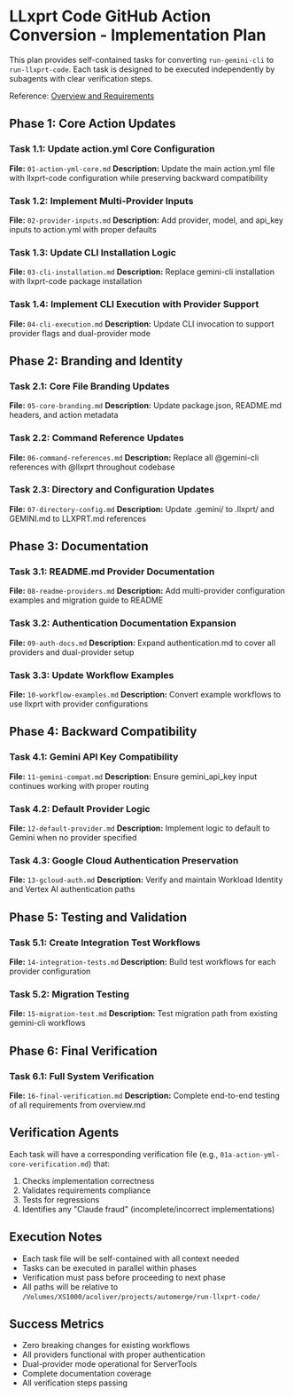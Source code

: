 # LLxprt Code GitHub Action Conversion - Implementation Plan

This plan provides self-contained tasks for converting `run-gemini-cli` to `run-llxprt-code`. Each task is designed to be executed independently by subagents with clear verification steps.

Reference: [Overview and Requirements](./overview.md)

## Phase 1: Core Action Updates

### Task 1.1: Update action.yml Core Configuration
**File:** `01-action-yml-core.md`
**Description:** Update the main action.yml file with llxprt-code configuration while preserving backward compatibility

### Task 1.2: Implement Multi-Provider Inputs
**File:** `02-provider-inputs.md`
**Description:** Add provider, model, and api_key inputs to action.yml with proper defaults

### Task 1.3: Update CLI Installation Logic
**File:** `03-cli-installation.md`
**Description:** Replace gemini-cli installation with llxprt-code package installation

### Task 1.4: Implement CLI Execution with Provider Support
**File:** `04-cli-execution.md`
**Description:** Update CLI invocation to support provider flags and dual-provider mode

## Phase 2: Branding and Identity

### Task 2.1: Core File Branding Updates
**File:** `05-core-branding.md`
**Description:** Update package.json, README.md headers, and action metadata

### Task 2.2: Command Reference Updates
**File:** `06-command-references.md`
**Description:** Replace all @gemini-cli references with @llxprt throughout codebase

### Task 2.3: Directory and Configuration Updates
**File:** `07-directory-config.md`
**Description:** Update .gemini/ to .llxprt/ and GEMINI.md to LLXPRT.md references

## Phase 3: Documentation

### Task 3.1: README.md Provider Documentation
**File:** `08-readme-providers.md`
**Description:** Add multi-provider configuration examples and migration guide to README

### Task 3.2: Authentication Documentation Expansion
**File:** `09-auth-docs.md`
**Description:** Expand authentication.md to cover all providers and dual-provider setup

### Task 3.3: Update Workflow Examples
**File:** `10-workflow-examples.md`
**Description:** Convert example workflows to use llxprt with provider configurations

## Phase 4: Backward Compatibility

### Task 4.1: Gemini API Key Compatibility
**File:** `11-gemini-compat.md`
**Description:** Ensure gemini_api_key input continues working with proper routing

### Task 4.2: Default Provider Logic
**File:** `12-default-provider.md`
**Description:** Implement logic to default to Gemini when no provider specified

### Task 4.3: Google Cloud Authentication Preservation
**File:** `13-gcloud-auth.md`
**Description:** Verify and maintain Workload Identity and Vertex AI authentication paths

## Phase 5: Testing and Validation

### Task 5.1: Create Integration Test Workflows
**File:** `14-integration-tests.md`
**Description:** Build test workflows for each provider configuration

### Task 5.2: Migration Testing
**File:** `15-migration-test.md`
**Description:** Test migration path from existing gemini-cli workflows

## Phase 6: Final Verification

### Task 6.1: Full System Verification
**File:** `16-final-verification.md`
**Description:** Complete end-to-end testing of all requirements from overview.md

## Verification Agents

Each task will have a corresponding verification file (e.g., `01a-action-yml-core-verification.md`) that:
1. Checks implementation correctness
2. Validates requirements compliance
3. Tests for regressions
4. Identifies any "Claude fraud" (incomplete/incorrect implementations)

## Execution Notes

- Each task file will be self-contained with all context needed
- Tasks can be executed in parallel within phases
- Verification must pass before proceeding to next phase
- All paths will be relative to `/Volumes/XS1000/acoliver/projects/automerge/run-llxprt-code/`

## Success Metrics

- Zero breaking changes for existing workflows
- All providers functional with proper authentication
- Dual-provider mode operational for ServerTools
- Complete documentation coverage
- All verification steps passing